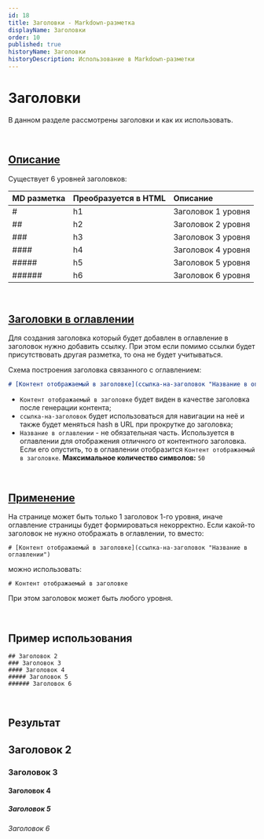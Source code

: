 ```yaml
---
id: 18
title: Заголовки - Markdown-разметка
displayName: Заголовки
order: 10
published: true
historyName: Заголовки
historyDescription: Использование в Markdown-разметки
---
```


# Заголовки
В данном разделе рассмотрены заголовки и как их использовать.

<br/>

## [Описание](description)
Существует 6 уровней заголовков:

| MD разметка | Преобразуется в HTML | Описание           |
|:------------|:---------------------|:-------------------|
| #           | h1                   | Заголовок 1 уровня |
| ##          | h2                   | Заголовок 2 уровня |
| ###         | h3                   | Заголовок 3 уровня |
| ####        | h4                   | Заголовок 4 уровня |
| #####       | h5                   | Заголовок 5 уровня |
| ######      | h6                   | Заголовок 6 уровня |

<br/>

## [Заголовки в оглавлении](heading-in-table-of-contents)
Для создания заголовка который будет добавлен в оглавление в заголовок нужно добавить ссылку. При этом если помимо ссылки будет
присутствовать другая разметка, то она не будет учитываться.

Схема построения заголовка связанного с оглавлением:
```md
# [Контент отображаемый в заголовке](ссылка-на-заголовок "Название в оглавлении")
```

- `Контент отображаемый в заголовке` будет виден в качестве заголовка после генерации контента;
- `ссылка-на-заголовок` будет использоваться для навигации на неё и также будет меняться hash в URL при прокрутке до заголовка;
- `Название в оглавлении` - не обязательная часть. Используется в оглавлении для отображения отличного от контентного заголовка.
Если его опустить, то в оглавлении отобразится `Контент отображаемый в заголовке`. **Максимальное количество символов:** `50`

<br/>

## [Применение](using)
На странице может быть только 1 заголовок 1-го уровня, иначе оглавление страницы будет формироваться некорректно.
Если какой-то заголовок не нужно отображать в оглавлении, то вместо:
```
# [Контент отображаемый в заголовке](ссылка-на-заголовок "Название в оглавлении")
```
можно использовать:
```
# Контент отображаемый в заголовке
```
При этом заголовок может быть любого уровня.

<br/>

## Пример использования

```
## Заголовок 2
### Заголовок 3
#### Заголовок 4
##### Заголовок 5
###### Заголовок 6
```

<br/>

## Результат

## Заголовок 2
### Заголовок 3
#### Заголовок 4
##### Заголовок 5
###### Заголовок 6
